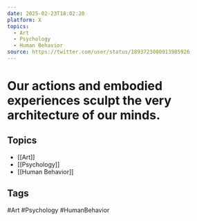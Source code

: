 ```yaml
---
date: 2025-02-23T18:02:20
platform: X
topics:
  - Art
  - Psychology
  - Human Behavior
source: https://twitter.com/user/status/1893723080913985926
---
```

# Our actions and embodied experiences sculpt the very architecture of our minds.

## Topics
- [[Art]]
- [[Psychology]]
- [[Human Behavior]]

## Tags
#Art #Psychology #HumanBehavior